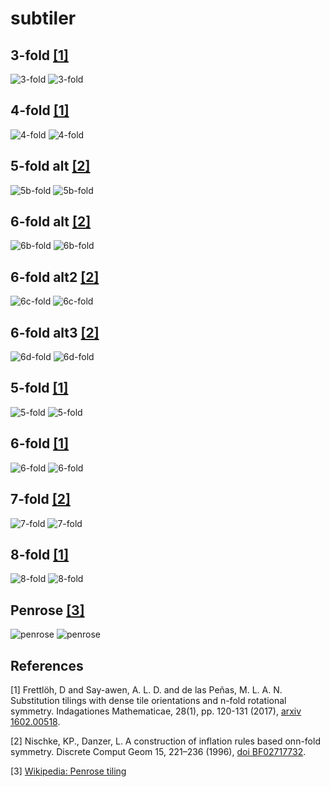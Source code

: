 # subtiler

## 3-fold [[1]](#1)

![3-fold](svg/fold3.svg)
![3-fold](svg/fold3_schematic.svg)

## 4-fold [[1]](#1)

![4-fold](svg/fold4.svg)
![4-fold](svg/fold4_schematic.svg)

## 5-fold alt [[2]](#2)

![5b-fold](svg/fold5b.svg)
![5b-fold](svg/fold5b_schematic.svg)

## 6-fold alt [[2]](#2)

![6b-fold](svg/fold6b.svg)
![6b-fold](svg/fold6b_schematic.svg)

## 6-fold alt2 [[2]](#2)

![6c-fold](svg/fold6c.svg)
![6c-fold](svg/fold6c_schematic.svg)

## 6-fold alt3 [[2]](#2)

![6d-fold](svg/fold6d.svg)
![6d-fold](svg/fold6d_schematic.svg)

## 5-fold [[1]](#1)

![5-fold](svg/fold5a.svg)
![5-fold](svg/fold5a_schematic.svg)

## 6-fold [[1]](#1)

![6-fold](svg/fold6a.svg)
![6-fold](svg/fold6a_schematic.svg)

## 7-fold [[2]](#2)

![7-fold](svg/fold7.svg)
![7-fold](svg/fold7_schematic.svg)

## 8-fold [[1]](#1)

![8-fold](svg/fold8.svg)
![8-fold](svg/fold8_schematic.svg)

## Penrose [[3]](#3)

![penrose](svg/penrose.svg)
![penrose](svg/penrose_schematic.svg)

## References

<a id="1">[1]</a>
Frettlöh, D and Say-awen, A. L. D. and de las Peñas, M. L. A. N.
Substitution tilings with dense tile orientations and n-fold rotational symmetry.
Indagationes Mathematicae, 28(1), pp. 120-131 (2017), [arxiv 1602.00518](https://arxiv.org/pdf/1602.00518.pdf).

<a id="2">[2]</a>
Nischke, KP., Danzer, L.
A construction of inflation rules based onn-fold symmetry.
Discrete Comput Geom 15, 221–236 (1996), [doi BF02717732](https://doi.org/10.1007/BF02717732).

<a id="3">[3]</a>
[Wikipedia: Penrose tiling](https://en.wikipedia.org/wiki/Penrose_tiling#Deflation_for_P2_and_P3_tilings)
